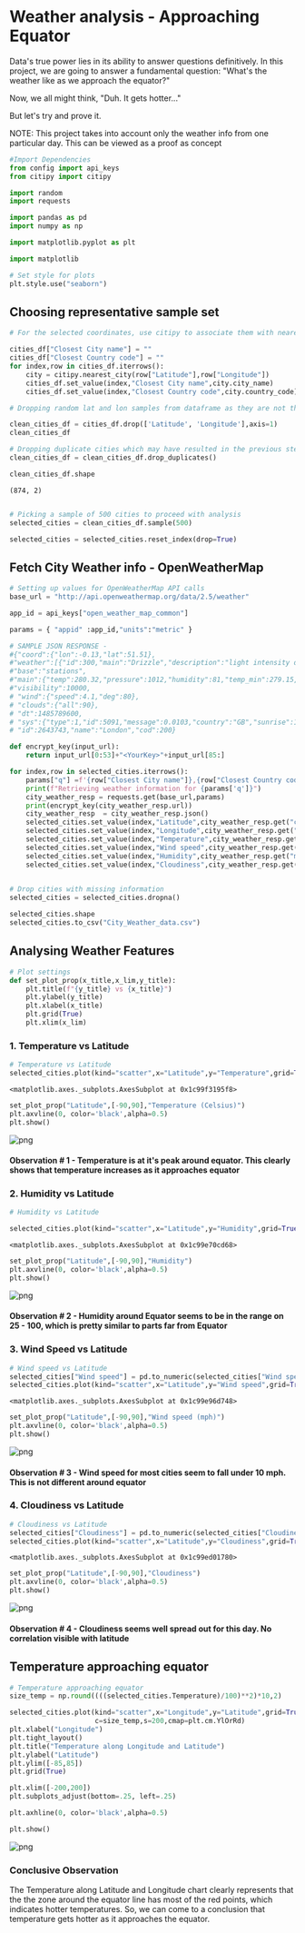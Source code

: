 
# Weather analysis - Approaching Equator

Data's true power lies in its ability to answer questions definitively. In this project, we are going to answer a fundamental question: "What's the weather like as we approach the equator?"

Now, we all might think, "Duh. It gets hotter..."

But let's try and prove it.

NOTE: This project takes into account only the weather info from one particular day. This can be viewed as a proof as concept


```python
#Import Dependencies
from config import api_keys
from citipy import citipy

import random
import requests

import pandas as pd
import numpy as np

import matplotlib.pyplot as plt

import matplotlib

# Set style for plots
plt.style.use("seaborn")
```

## Choosing representative sample set


```python
# For the selected coordinates, use citipy to associate them with nearest city.

cities_df["Closest City name"] = ""
cities_df["Closest Country code"] = ""
for index,row in cities_df.iterrows():
    city = citipy.nearest_city(row["Latitude"],row["Longitude"])
    cities_df.set_value(index,"Closest City name",city.city_name)
    cities_df.set_value(index,"Closest Country code",city.country_code)

```


```python
# Dropping random lat and lon samples from dataframe as they are not the exact coordinates for the cities.

clean_cities_df = cities_df.drop(['Latitude', 'Longitude'],axis=1)
clean_cities_df

# Dropping duplicate cities which may have resulted in the previous step
clean_cities_df = clean_cities_df.drop_duplicates()

clean_cities_df.shape


```




    (874, 2)




```python

# Picking a sample of 500 cities to proceed with analysis
selected_cities = clean_cities_df.sample(500)

selected_cities = selected_cities.reset_index(drop=True)

```

## Fetch City Weather info - OpenWeatherMap 


```python
# Setting up values for OpenWeatherMap API calls
base_url = "http://api.openweathermap.org/data/2.5/weather"

app_id = api_keys["open_weather_map_common"]

params = { "appid" :app_id,"units":"metric" }
```


```python
# SAMPLE JSON RESPONSE - 
#{"coord":{"lon":-0.13,"lat":51.51},
#"weather":[{"id":300,"main":"Drizzle","description":"light intensity drizzle","icon":"09d"}],
#"base":"stations",
#"main":{"temp":280.32,"pressure":1012,"humidity":81,"temp_min":279.15,"temp_max":281.15},
#"visibility":10000,
# "wind":{"speed":4.1,"deg":80},
# "clouds":{"all":90},
# "dt":1485789600,
# "sys":{"type":1,"id":5091,"message":0.0103,"country":"GB","sunrise":1485762037,"sunset":1485794875},
# "id":2643743,"name":"London","cod":200}

def encrypt_key(input_url):
    return input_url[0:53]+"<YourKey>"+input_url[85:]

for index,row in selected_cities.iterrows():
    params["q"] =f'{row["Closest City name"]},{row["Closest Country code"]}'
    print(f"Retrieving weather information for {params['q']}")
    city_weather_resp = requests.get(base_url,params)
    print(encrypt_key(city_weather_resp.url))
    city_weather_resp  = city_weather_resp.json()
    selected_cities.set_value(index,"Latitude",city_weather_resp.get("coord",{}).get("lat"))
    selected_cities.set_value(index,"Longitude",city_weather_resp.get("coord",{}).get("lon"))
    selected_cities.set_value(index,"Temperature",city_weather_resp.get("main",{}).get("temp_max"))
    selected_cities.set_value(index,"Wind speed",city_weather_resp.get("wind",{}).get("speed"))
    selected_cities.set_value(index,"Humidity",city_weather_resp.get("main",{}).get("humidity"))
    selected_cities.set_value(index,"Cloudiness",city_weather_resp.get("clouds",{}).get("all"))
    

```


```python
# Drop cities with missing information
selected_cities = selected_cities.dropna()

selected_cities.shape
selected_cities.to_csv("City_Weather_data.csv")
```

## Analysing Weather Features


```python
# Plot settings
def set_plot_prop(x_title,x_lim,y_title):
    plt.title(f"{y_title} vs {x_title}")
    plt.ylabel(y_title)
    plt.xlabel(x_title)
    plt.grid(True)
    plt.xlim(x_lim)
```

###   1. Temperature vs Latitude


```python
# Temperature vs Latitude 
selected_cities.plot(kind="scatter",x="Latitude",y="Temperature",grid=True,color="blue")
```




    <matplotlib.axes._subplots.AxesSubplot at 0x1c99f3195f8>




```python
set_plot_prop("Latitude",[-90,90],"Temperature (Celsius)")
plt.axvline(0, color='black',alpha=0.5)
plt.show()
```


![png](output_15_0.png)


#### Observation # 1 - Temperature is at it's peak around equator. This clearly shows that temperature increases as it approaches equator

###   2. Humidity vs Latitude


```python
# Humidity vs Latitude 

selected_cities.plot(kind="scatter",x="Latitude",y="Humidity",grid=True,color="blue")
```




    <matplotlib.axes._subplots.AxesSubplot at 0x1c99e70cd68>




```python
set_plot_prop("Latitude",[-90,90],"Humidity")
plt.axvline(0, color='black',alpha=0.5)
plt.show()
```


![png](output_19_0.png)


#### Observation # 2 - Humidity around Equator seems to be in the range on 25 - 100, which is pretty similar to parts far from Equator

###   3. Wind Speed vs Latitude 


```python
# Wind speed vs Latitude
selected_cities["Wind speed"] = pd.to_numeric(selected_cities["Wind speed"])
selected_cities.plot(kind="scatter",x="Latitude",y="Wind speed",grid=True,color="blue")
```




    <matplotlib.axes._subplots.AxesSubplot at 0x1c99e96d748>




```python
set_plot_prop("Latitude",[-90,90],"Wind speed (mph)")
plt.axvline(0, color='black',alpha=0.5)
plt.show()
```


![png](output_23_0.png)


#### Observation # 3 - Wind speed for most cities seem to fall under 10 mph. This is not different around equator

###   4. Cloudiness vs Latitude


```python
# Cloudiness vs Latitude
selected_cities["Cloudiness"] = pd.to_numeric(selected_cities["Cloudiness"])
selected_cities.plot(kind="scatter",x="Latitude",y="Cloudiness",grid=True,color="blue")
```




    <matplotlib.axes._subplots.AxesSubplot at 0x1c99ed01780>




```python
set_plot_prop("Latitude",[-90,90],"Cloudiness")
plt.axvline(0, color='black',alpha=0.5)
plt.show()
```


![png](output_27_0.png)


#### Observation # 4 - Cloudiness seems well spread out for this day. No correlation visible with latitude 

## Temperature approaching equator


```python
# Temperature approaching equator
size_temp = np.round((((selected_cities.Temperature)/100)**2)*10,2)

selected_cities.plot(kind="scatter",x="Longitude",y="Latitude",grid=True, edgecolor="black",
                     c=size_temp,s=200,cmap=plt.cm.YlOrRd)
plt.xlabel("Longitude")
plt.tight_layout()
plt.title("Temperature along Longitude and Latitude")
plt.ylabel("Latitude")
plt.ylim([-85,85])
plt.grid(True)

plt.xlim([-200,200])
plt.subplots_adjust(bottom=.25, left=.25)

plt.axhline(0, color='black',alpha=0.5)

plt.show()
```


![png](output_30_0.png)


### Conclusive Observation 

The Temperature along Latitude and Longitude chart clearly represents that the the zone around the equator line has most of the red points, which indicates hotter temperatures. So, we can come to a conclusion that temperature gets hotter as it approaches the equator.
